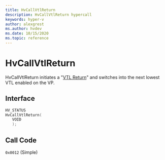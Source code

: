 ```yaml
---
title: HvCallVtlReturn
description: HvCallVtlReturn hypercall
keywords: hyper-v
author: alexgrest
ms.author: hvdev
ms.date: 10/15/2020
ms.topic: reference
---
```


# HvCallVtlReturn

HvCallVtlReturn initiates a "[VTL Return](../vsm.md#vtl-return)" and switches into the next lowest VTL enabled on the VP.

## Interface

 ```c
HV_STATUS
HvCallVtlReturn(
    VOID
    );
 ```

## Call Code

`0x0012` (Simple)